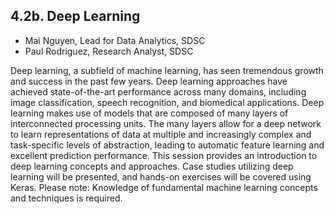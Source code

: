 ## 4.2b. Deep Learning 
* Mai Nguyen, Lead for Data Analytics, SDSC 
* Paul Rodriguez, Research Analyst, SDSC 

Deep learning, a subfield of machine learning, has seen tremendous growth and success in the past few years. Deep learning approaches have achieved state-of-the-art performance across many domains, including image classification, speech recognition, and biomedical applications. Deep learning makes use of models that are composed of many layers of interconnected processing units. The many layers allow for a deep network to learn representations of data at multiple and increasingly complex and task-specific levels of abstraction, leading to automatic feature learning and excellent prediction performance. This session provides an introduction to deep learning concepts and approaches. Case studies utilizing deep learning will be presented, and hands-on exercises will be covered using Keras. Please note: Knowledge of fundamental machine learning concepts and techniques is required.
